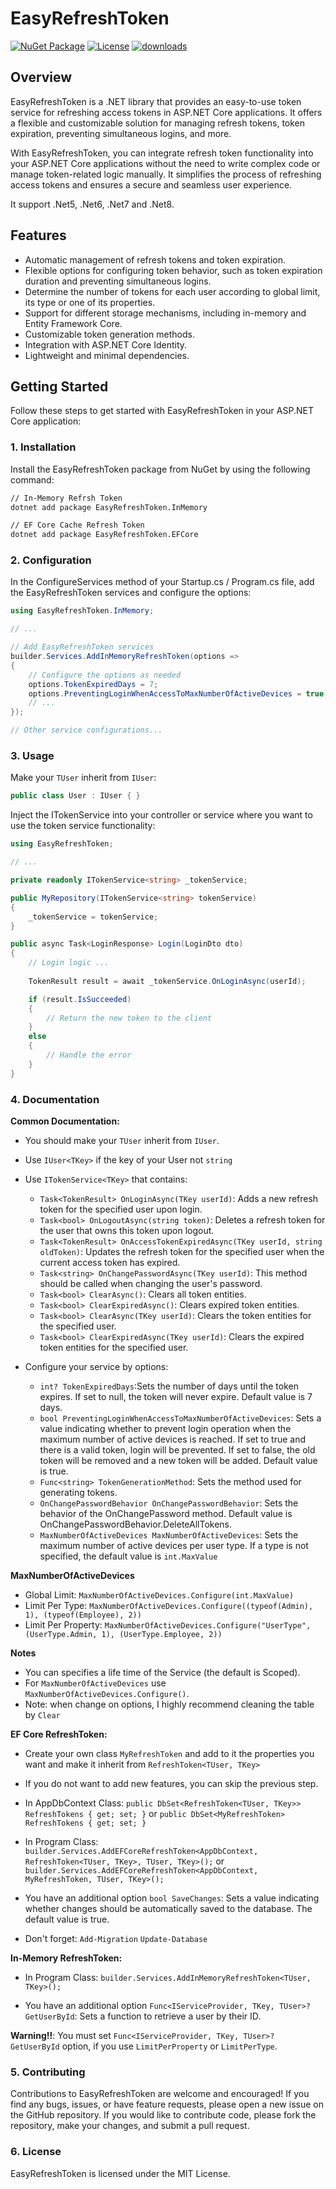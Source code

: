 # EasyRefreshToken

[![NuGet Package](https://img.shields.io/nuget/v/EasyRefreshToken.svg)](https://www.nuget.org/packages/EasyRefreshToken)
[![License](https://img.shields.io/github/license/OsamaAlRashed/EasyRefreshToken.svg)](https://github.com/OsamaAlRashed/EasyRefreshToken/blob/main/LICENSE)
[![downloads](https://img.shields.io/nuget/dt/EasyRefreshToken)](https://www.nuget.org/packages/EasyRefreshToken)

## Overview

EasyRefreshToken is a .NET library that provides an easy-to-use token service for refreshing access tokens in ASP.NET Core applications.
It offers a flexible and customizable solution for managing refresh tokens, token expiration, preventing simultaneous logins, and more.

With EasyRefreshToken, you can integrate refresh token functionality into your ASP.NET Core applications without the need to write complex code or manage token-related logic manually. It simplifies the process of refreshing access tokens and ensures a secure and seamless user experience.

It support .Net5, .Net6, .Net7 and .Net8.
## Features

- Automatic management of refresh tokens and token expiration.
- Flexible options for configuring token behavior, such as token expiration duration and preventing simultaneous logins.
- Determine the number of tokens for each user according to global limit, its type or one of its properties.
- Support for different storage mechanisms, including in-memory and Entity Framework Core.
- Customizable token generation methods.
- Integration with ASP.NET Core Identity.
- Lightweight and minimal dependencies.

## Getting Started

Follow these steps to get started with EasyRefreshToken in your ASP.NET Core application:

### 1. Installation

Install the EasyRefreshToken package from NuGet by using the following command:

```sh
// In-Memory Refrsh Token 
dotnet add package EasyRefreshToken.InMemory

// EF Core Cache Refresh Token
dotnet add package EasyRefreshToken.EFCore
```

### 2. Configuration

In the ConfigureServices method of your Startup.cs / Program.cs file, add the EasyRefreshToken services and configure the options:


```cs
using EasyRefreshToken.InMemory;

// ...

// Add EasyRefreshToken services
builder.Services.AddInMemoryRefreshToken(options =>
{
    // Configure the options as needed
    options.TokenExpiredDays = 7;
    options.PreventingLoginWhenAccessToMaxNumberOfActiveDevices = true;
    // ...
});

// Other service configurations...

```

### 3. Usage

Make your `TUser` inherit from `IUser`:

```cs
public class User : IUser { }
```

Inject the ITokenService into your controller or service where you want to use the token service functionality:

```cs
using EasyRefreshToken;

// ...

private readonly ITokenService<string> _tokenService;

public MyRepository(ITokenService<string> tokenService)
{
    _tokenService = tokenService;
}

public async Task<LoginResponse> Login(LoginDto dto)
{
    // Login logic ...
   
    TokenResult result = await _tokenService.OnLoginAsync(userId);

    if (result.IsSucceeded)
    {
        // Return the new token to the client
    }
    else
    {
        // Handle the error
    }
}
```

### 4. Documentation

**Common Documentation:**

- You should make your `TUser` inherit from `IUser`.
- Use `IUser<TKey>` if the key of your User not `string` 

- Use `ITokenService<TKey>` that contains:

  - `Task<TokenResult> OnLoginAsync(TKey userId)`: Adds a new refresh token for the specified user upon login.
  - `Task<bool> OnLogoutAsync(string token)`: Deletes a refresh token for the user that owns this token upon logout.
  - `Task<TokenResult> OnAccessTokenExpiredAsync(TKey userId, string oldToken)`: Updates the refresh token for the specified user when the current access token has expired.
  - `Task<string> OnChangePasswordAsync(TKey userId)`: This method should be called when changing the user's password.
  - `Task<bool> ClearAsync()`: Clears all token entities.
  - `Task<bool> ClearExpiredAsync()`: Clears expired token entities.
  - `Task<bool> ClearAsync(TKey userId)`: Clears the token entities for the specified user.
  - `Task<bool> ClearExpiredAsync(TKey userId)`: Clears the expired token entities for the specified user.

- Configure your service by options:
  - `int? TokenExpiredDays`:Sets the number of days until the token expires. If set to null, the token will never expire. Default value is 7 days.
  - `bool PreventingLoginWhenAccessToMaxNumberOfActiveDevices`: Sets a value indicating whether to prevent login operation when the maximum number of active devices is reached. If set to true and there is a valid token, login will be prevented. If set to false, the old token will be removed and a new token will be added. Default value is true.
  - `Func<string> TokenGenerationMethod`: Sets the method used for generating tokens.
  - `OnChangePasswordBehavior OnChangePasswordBehavior`: Sets the behavior of the OnChangePassword method. Default value is OnChangePasswordBehavior.DeleteAllTokens.
  - `MaxNumberOfActiveDevices MaxNumberOfActiveDevices`: Sets the maximum number of active devices per user type. If a type is not specified, the default value is `int.MaxValue`

**MaxNumberOfActiveDevices**
 - Global Limit: `MaxNumberOfActiveDevices.Configure(int.MaxValue)`
 - Limit Per Type: `MaxNumberOfActiveDevices.Configure((typeof(Admin), 1), (typeof(Employee), 2))`
 - Limit Per Property: `MaxNumberOfActiveDevices.Configure("UserType", (UserType.Admin, 1), (UserType.Employee, 2))`

**Notes**

- You can specifies a life time of the Service (the default is Scoped).
- For `MaxNumberOfActiveDevices` use `MaxNumberOfActiveDevices.Configure()`.
- Note: when change on options, I highly recommend cleaning the table by `Clear`

**EF Core RefreshToken:**
- Create your own class `MyRefreshToken` and add to it the properties you want and make it inherit from `RefreshToken<TUser, TKey>`

- If you do not want to add new features, you can skip the previous step.

- In AppDbContext Class:
   `public DbSet<RefreshToken<TUser, TKey>> RefreshTokens { get; set; }`
or `public DbSet<MyRefreshToken> RefreshTokens { get; set; }`

- In Program Class: 
   `builder.Services.AddEFCoreRefreshToken<AppDbContext, RefreshToken<TUser, TKey>, TUser, TKey>();`
or `builder.Services.AddEFCoreRefreshToken<AppDbContext, MyRefreshToken, TUser, TKey>();`

- You have an additional option `bool SaveChanges`: Sets a value indicating whether changes should be automatically saved to the database. The default value is true.

- Don't forget:
  `Add-Migration`
  `Update-Database`
  
**In-Memory RefreshToken:**

- In Program Class: 
   `builder.Services.AddInMemoryRefreshToken<TUser, TKey>();`
   
- You have an additional option `Func<IServiceProvider, TKey, TUser>? GetUserById`: Sets a function to retrieve a user by their ID.

**Warning!!**: You must set `Func<IServiceProvider, TKey, TUser>? GetUserById` option, if you use `LimitPerProperty` or `LimitPerType`.

### 5. Contributing
Contributions to EasyRefreshToken are welcome and encouraged! If you find any bugs, issues, or have feature requests, please open a new issue on the GitHub repository. If you would like to contribute code, please fork the repository, make your changes, and submit a pull request.

### 6. License
EasyRefreshToken is licensed under the MIT License.
